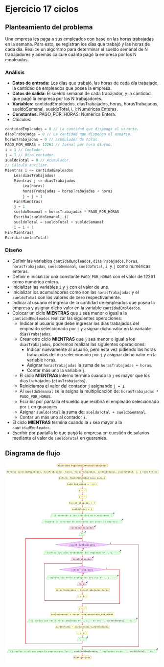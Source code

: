 # Ejercicio 17 ciclos

## Planteamiento del problema

Una empresa les paga a sus empleados con base en las horas trabajadas en la semana. Para esto, se registran los días que trabajó y las horas de cada día. Realice un algoritmo para determinar el sueldo semanal de N trabajadores y además calcule cuánto pagó la empresa por los N empleados.

### Análisis

- **Datos de entrada:** Los días que trabajó, las horas de cada día trabajado, la cantidad de empleados que posee la empresa.
- **Datos de salida:** El sueldo semanal de cada trabajador, y la cantidad que pagó la empresa por los N trabajadores.
- **Variables:** cantidadEmpleados, diasTrabajados, horas, horasTrabajadas, sueldoSemanal, sueldoTotal, i, j: Numéricas Enteras.
- **Constantes:** PAGO_POR_HORAS: Numérica Entera.
- *Cálculos*:
```C
cantidadEmpleados = 0 // La cantidad que disponga el usuario.
diasTrabajados = 0 // La cantidad que disponga el usuario.
horasTrabajadas = 0 // Acumulador de horas.
PAGO_POR_HORAS = 12261 // Jornal por hora diurno.
i = 1 // Contador.
j = 1 // Otro contador.
sueldoTotal = 0 // Acumulador.
// Cálculo auxiliar.
Mientras i <= cantidadEmpleados
    Lea(diasTrabajados)
    Mientras j <= diasTrabajados
        Lea(horas)
        horasTrabajadas = horasTrabajadas + horas
        j = j + 1
    Fin(Mientras)
    j = 1
    sueldoSemanal = horasTrabajadas * PAGO_POR_HORAS
    Escriba(sueldoSemanal, i)
    sueldoTotal = sueldoTotal + sueldoSemanal
    i = i + 1
Fin(Mientras)
Escriba(sueldoTotal)
```

### Diseño

- Definir las variables `cantidadEmpleados`, `diasTrabajados`, `horas`, `horasTrabajadas`, `sueldoSemanal`, `sueldoTotal`, `i`, y `j` como numéricas enteras.
- Definir e inicializar una constante `PAGO_POR_HORAS` con el valor de 12261 como numérica entera.
- Inicializar las variables `i` y `j` con el valor de uno.
- Inicializar los acumuladores como son las `horasTrabajadas` y el `sueldoTotal` con los valores de cero respectivamente.
- Indicar al usuario el ingreso de la cantidad de empleados que posea la empresa y asignar dicho valor en la variable `cantidadEmpleados`.
- Colocar un ciclo **MIENTRAS** que `i` sea menor o igual a la `cantidadEmpleados` realizar las siguientes operaciones:
    - Indicar al usuario que debe ingresar los días trabajados del empleado seleccionado por `i` y asignar dicho valor en la variable `diasTrabajados`.
    - Crear otro ciclo **MIENTRAS** que `j` sea menor o igual a los `diasTrabajados`, podremos realizar las siguientes operaciones:
        - Indicar nuevamente al usuario, pero esta vez pidiendo las horas trabajadas del día seleccionado por `j` y asignar dicho valor en la variable `horas`.
        - Asignar `horasTrabajadas` la suma de `horasTrabajadas + horas`.
        - Contar más uno la variable `j`.
    - El ciclo **MIENTRAS** interno termina cuando la `j` es mayor que los días trabajados (`diasTrabajados`).
    - Reiniciamos el valor del contador `j` asignando `j = 1`.
    - Al `sueldoSemanal` se le asigna la multiplicación de: `horasTrabajadas * PAGO_POR_HORAS`.
    - Escribir por pantalla el sueldo que recibirá el empleado seleccionado por `i` en guaraníes.
    - Asignar `sueldoTotal` la suma de: `sueldoTotal + sueldoSemanal`.
    - Contar un más uno al contador `i`.
- El ciclo **MIENTRAS** termina cuando la `i` sea mayor a la `cantidadEmpleados`.
- Escribir por pantalla lo que pagó la empresa en cuestión de salarios mediante el valor de `sueldoTotal` en guaraníes.

## Diagrama de flujo

![DFD del ejercicio 17 ciclos](./Ejercicio17DFD.png)
